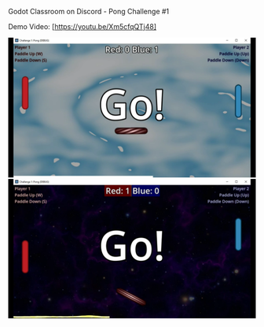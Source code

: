 Godot Classroom on Discord - Pong Challenge #1

Demo Video: [https://youtu.be/Xm5cfqQTj48]

![thumbnail](thumb.png "Rocket Pong")
![thumbnail](thumb2.png "Rocket Pong")
